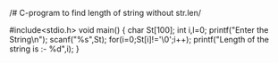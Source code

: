 /# C-program
to find length of string without str.len/

#include<stdio.h>
void main()
{
    char St[100];
    int i,l=0;
    printf("Enter the String\n");
    scanf("%s",St);
    for(i=0;St[i]!='\0';i++);
    printf("Length of the string is :- %d",i);
}
